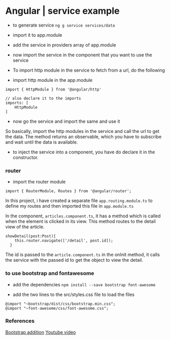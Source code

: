 # Angular | service example

* to generate service
`ng g service services/data`

* import it to app.module
* add the service in providers array of app.module

* now import the service in the component that you want to use the service

* To import http module in the service to fetch from a url, do the following

* import http module in the app.module
```
import { HttpModule } from '@angular/http'

// also declare it to the imports
imports: [
    HttpModule
]
```

* now go the service and import the same and use it

So basically, import the http modules in the service and call the url to get the data.
The method returns an observable, which you have to subscribe and wait until the data is available.

* to inject the service into a component, you have do declare it in the constructor.

### router
* import the router module
```
import { RouterModule, Routes } from '@angular/router';

```

In this project, i have created a separate file `app.routing.module.ts` to define my routes
and then imported this file in `app.module.ts`

In the component, `articles.component.ts`, it has a method which is called when the element is clicked in its view. 
This method routes to the detail view of the article.
```
showDetail(post:Post){
    this.router.navigate(['/detail', post.id]);
  }
```

The id is passed to the `article.component.ts`
in the onInit method, it calls the service with the passed id to get the object to view the detail.

### to use bootstrap and fontawesome
* add the dependencies
`npm install --save bootstrap font-awesome`

* add the two lines to the src/styles.css file to load the files
```
@import "~bootstrap/dist/css/bootstrap.min.css";
@import "~font-awesome/css/font-awesome.css";
```



### References

[Bootstrap addition](https://medium.com/@beeman/tutorial-add-bootstrap-to-angular-cli-apps-b0a652f2eb2)
[Youtube video](https://youtu.be/KhzGSHNhnbI?t=2853)